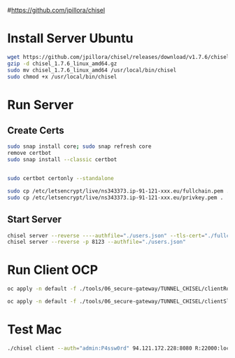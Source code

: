 #https://github.com/jpillora/chisel



# Install Server Ubuntu

```bash
wget https://github.com/jpillora/chisel/releases/download/v1.7.6/chisel_1.7.6_linux_amd64.gz
gzip -d chisel_1.7.6_linux_amd64.gz
sudo mv chisel_1.7.6_linux_amd64 /usr/local/bin/chisel
sudo chmod +x /usr/local/bin/chisel
```


# Run Server
## Create Certs


```bash
sudo snap install core; sudo snap refresh core
remove certbot
sudo snap install --classic certbot


sudo certbot certonly --standalone

sudo cp /etc/letsencrypt/live/ns343373.ip-91-121-xxx.eu/fullchain.pem .
sudo cp /etc/letsencrypt/live/ns343373.ip-91-121-xxx.eu/privkey.pem .
```

## Start Server

```bash
chisel server --reverse ----authfile="./users.json" --tls-cert="./fullchain.pem" --tls-key="./privkey.pem"
chisel server --reverse -p 8123 --authfile="./users.json"
```

# Run Client OCP


```bash
oc apply -n default -f ./tools/06_secure-gateway/TUNNEL_CHISEL/clientRobotShop.yaml

oc apply -n default -f ./tools/06_secure-gateway/TUNNEL_CHISEL/clientSlack.yaml

```



# Test Mac

```bash
./chisel client --auth="admin:P4ssw0rd" 94.121.172.228:8080 R:22000:localhost:22 
```



